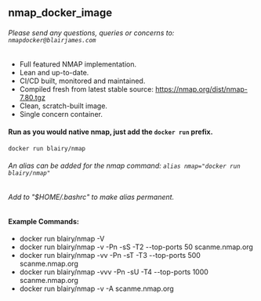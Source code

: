 ## nmap_docker_image
###### Please send any questions, queries or concerns to: `nmapdocker@blairjames.com`

- Full featured NMAP implementation. 
- Lean and up-to-date.
- CI/CD built, monitored and maintained.
- Compiled fresh from latest stable source: https://nmap.org/dist/nmap-7.80.tgz
- Clean, scratch-built image.
- Single concern container.


#### Run as you would native nmap, just add the `docker run` prefix.
``` 
docker run blairy/nmap 
```
###### An alias can be added for the nmap command: `alias nmap="docker run blairy/nmap"`
###### Add to "$HOME/.bashrc" to make alias permanent.

#### Example Commands:
 - docker run blairy/nmap -V
 - docker run blairy/nmap -v -Pn -sS -T2 --top-ports 50 scanme.nmap.org
 - docker run blairy/nmap -vv -Pn -sT -T3 --top-ports 500 scanme.nmap.org 
 - docker run blairy/nmap -vvv -Pn -sU -T4 --top-ports 1000 scanme.nmap.org 
 - docker run blairy/nmap -v -A scanme.nmap.org 

